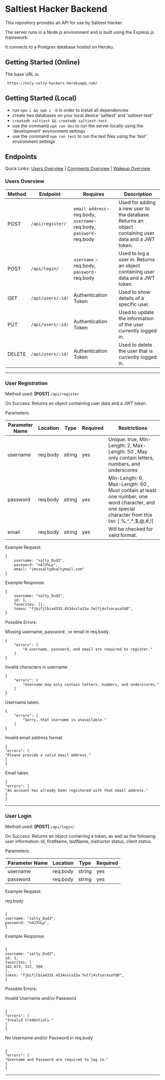 # Saltiest Hacker Backend

This repository provides an API for use by Saltiest Hacker.

The server runs in a Node.js environment and is built using the Express.js framework.

It connects to a Postgres database hosted on Heroku.

## Getting Started (Online)

The base URL is:

```
 https://only-salty-hackers.herokuapp.com/
```

## Getting Started (Local)

- run `npm i && npm i -D` in order to install all dependencies
- create two databases on your local device 'saltiest' and 'saltiest-test'
- `createdb saltiest && createdb saltiest-test`
- use the command `npm run dev` to run the server locally using the 'development' environment settings
- use the command `npm run test` to run the test files using the 'test' environment settings

## Endpoints

Quick Links: [Users Overview](#users-overview) | [Comments Overview](#comments-overview) |
[Wakeup Overview](#wakeup-overview)

### Users Overview

| Method | Endpoint          | Requires                                                              | Description                                                                                         |
| ------ | ----------------- | --------------------------------------------------------------------- | --------------------------------------------------------------------------------------------------- |
| POST   | `/api/register/`  | `email address`- req.body, `username`- req.body, `password`- req.body | Used for adding a new user to the database. Returns an object containing user data and a JWT token. |
| POST   | `/api/login/`     | `username` - req.body, `password`- req.body                           | Used to log a user in. Returns an object containing user data and a JWT token.                      |
| GET    | `/api/users/:id/` | Authentication Token                                                  | Used to show details of a specific user.                                                            |
| PUT    | `/api/users/:id/` | Authentication Token                                                  | Used to update the information of the user currently logged in.                                     |
| DELETE | `/api/users/:id/` | Authentication Token                                                  | Used to delete the user that is currently logged in.                                                |

---

### User Registration

Method used: **[POST]** `/api/register`

On Success: Returns an object containing user data and a JWT token.

Parameters:

| Parameter Name | Location | Type   | Required | Restrictions                                                                                                                                     |
| -------------- | -------- | ------ | -------- | ------------------------------------------------------------------------------------------------------------------------------------------------ |
| username       | req.body | string | yes      | Unique: true, Min-Length: 2, Max-Length: 50 , May only contain letters, numbers, and underscores                                                 |
| password       | req.body | string | yes      | Min-Length: 6, Max-Length: 60 , Must contain at least one number, one word character, and one special character from this list: [ %,^,*,$,@,#,!] |
| email          | req.body | string | yes      | Will be checked for valid format.                                                                                                                |

Example Request:

```
{
    username: "salty_Dud3",
    password: "n4J3%Lp",
    email: "imsosalty@saltymail.com"
}
```

Example Response:

```
{
    username: "salty_Dud3",
    id: 1,
    favorites: [],
    token: "fjbifjlbia4335.4534vsla32w.fwlfj4sfsarasafd8",
}
```

Possible Errors:

Missing username, password , or email in req.body

```
{
    "errors": [
        "A username, password, and email are required to register."
    ]
}
```

Invalid characters in username

```
{
    "errors": [
        "Username may only contain letters, numbers, and underscores."
    ]
}
```

Username taken.

```
{
    "errors": [
        "Sorry, that username is unavailable."
    ]
}
```

Invalid email address format

```
{
"errors": [
"Please provide a valid email address."
]
}
```

Email taken

```
{
"errors": [
"An account has already been registered with that email address."
]
}
```

---

### User Login

Method used: **[POST]** `/api/login/`

On Success: Returns an object containing a token, as well as the following user information: Id, firstName, lastName, instructor status, client status.

Parameters:

| Parameter Name | Location | Type   | Required |
| -------------- | -------- | ------ | -------- |
| username       | req.body | string | yes      |
| password       | req.body | string | yes      |

Example Request:

req.body

```

{
username: "salty_Dud3",
password: "n4J3%Lp",
}

```

Example Response:

```

{
username: "salty_Dud3",
id: 1,
favorites: [
342,673, 122, 560
],
token: "fjbifjlbia4335.4534vsla32w.fwlfj4sfsarasafd8",
}

```

Possible Errors:

Invalid Username and/or Password

```

{
"errors": [
"Invalid Credentials."
]
}

```

No Username and/or Password in req.body

```

{
"errors": [
"Username and Password are required to log in."
]
}

```

---

```

```
